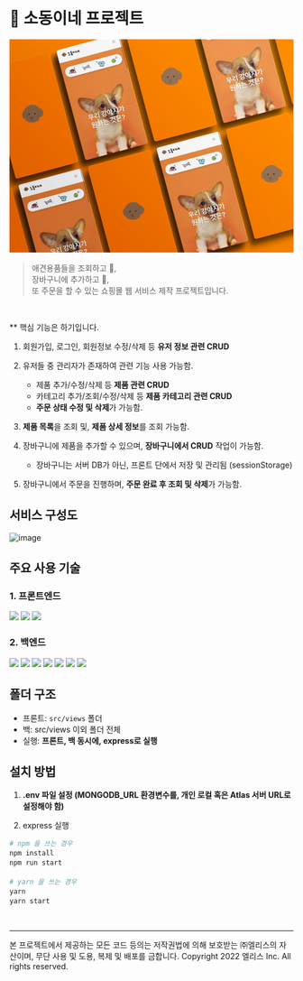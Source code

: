 # 🐶 소동이네 프로젝트

![image](/public/images/showcase.jpg)

> 애견용품들을 조회하고 👀, <br>장바구니에 추가하고 🧸,<br>
> 또 주문을 할 수 있는 쇼핑몰 웹 서비스 제작 프로젝트입니다. <br />

<br>

\*\* 핵심 기능은 하기입니다. <br>

1. 회원가입, 로그인, 회원정보 수정/삭제 등 **유저 정보 관련 CRUD**
2. 유저들 중 관리자가 존재하여 관련 기능 사용 가능함.
   - 제품 추가/수정/삭제 등 **제품 관련 CRUD**
   - 카테고리 추가/조회/수정/삭제 등 **제품 카테고리 관련 CRUD**
   - **주문 상태 수정 및 삭제**가 가능함.

3. **제품 목록**을 조회 및, **제품 상세 정보**를 조회 가능함.
4. 장바구니에 제품을 추가할 수 있으며, **장바구니에서 CRUD** 작업이 가능함.
   - 장바구니는 서버 DB가 아닌, 프론트 단에서 저장 및 관리됨 (sessionStorage)
5. 장바구니에서 주문을 진행하며, **주문 완료 후 조회 및 삭제**가 가능함.

## 서비스 구성도
![image](https://user-images.githubusercontent.com/78011716/173219153-bf36d2d8-66de-4dc0-9e06-52fca2600a6a.png)

## 주요 사용 기술

### 1. 프론트엔드

<img src="https://img.shields.io/badge/HTML5-E34F26?style=flat-square&logo=HTML5&logoColor=white"/>
<img src="https://img.shields.io/badge/CSS3-1572B6?style=flat-square&logo=CSS3&logoColor=white"/>
<img src="https://img.shields.io/badge/JavaScript-F7DF1E?style=flat-square&logo=JavaScript&logoColor=white"/>

### 2. 백엔드

<img src="https://img.shields.io/badge/Node.js-339933?style=flat-square&logo=Node.js&logoColor=white"/>
<img src="https://img.shields.io/badge/express-000000?style=flat-square&logo=express&logoColor=white"/>
<img src="https://img.shields.io/badge/MongoDB-47A248?style=flat-square&logo=MongoDB&logoColor=white"/>
<img src="https://img.shields.io/badge/Amazon S3-569A31?style=flat-square&logo=Amazon S3&logoColor=white"/>
<img src="https://img.shields.io/badge/Redis-DC382D?style=flat-square&logo=Redis&logoColor=white"/>
<img src="https://img.shields.io/badge/NGINX-009639?style=flat-square&logo=NGINX&logoColor=white"/>
<img src="https://img.shields.io/badge/PM2-2B037A?style=flat-square&logo=PM2&logoColor=white"/>

## 폴더 구조

- 프론트: `src/views` 폴더
- 백: src/views 이외 폴더 전체
- 실행: **프론트, 백 동시에, express로 실행**

## 설치 방법

1. **.env 파일 설정 (MONGODB_URL 환경변수를, 개인 로컬 혹은 Atlas 서버 URL로 설정해야 함)**

2. express 실행

```bash
# npm 을 쓰는 경우
npm install
npm run start

# yarn 을 쓰는 경우
yarn
yarn start
```

<br>

---

본 프로젝트에서 제공하는 모든 코드 등의는 저작권법에 의해 보호받는 ㈜엘리스의 자산이며, 무단 사용 및 도용, 복제 및 배포를 금합니다.
Copyright 2022 엘리스 Inc. All rights reserved.
